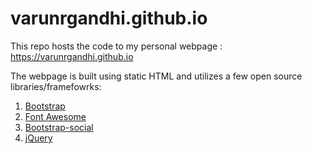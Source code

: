 # varunrgandhi.github.io
This repo hosts the code to my personal webpage : https://varunrgandhi.github.io

The webpage is built using static HTML and utilizes a few open source libraries/framefowrks: 

1. [Bootstrap](http://getbootstrap.com/)
2. [Font Awesome](https://fortawesome.github.io/Font-Awesome/)
1. [Bootstrap-social](https://lipis.github.io/bootstrap-social/)
2. [jQuery](https://jquery.com/)
